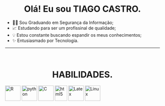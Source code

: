 <h1 align="center"> Olá! Eu sou TIAGO CASTRO. </h1>



- 👨‍💻 Sou Graduando em Segurança da Informação;
- 📈 Estudando para ser um profissinal de qualidade; 
- 💡 Estou constante buscando espandir os meus conhecimentos;
- ✨ Entusiasmado por Tecnologia.


 ****
 
<div style="display: inline_block"><br> 
 <h1 align="center"> HABILIDADES. </h1>
      <img align="center" alt="R" height="50" width="50" src="https://cdn.jsdelivr.net/gh/devicons/devicon/icons/r/r-original.svg"> 
      <img align="center" alt="python" height="50" width="50" src="https://cdn.jsdelivr.net/gh/devicons/devicon/icons/python/python-original.svg">
      <img align="center" alt="C" height="50" width="50" src="https://cdn.jsdelivr.net/gh/devicons/devicon/icons/c/c-original.svg"> 
      <img align="center" alt="html5" height="50" width="40" src="https://cdn.jsdelivr.net/gh/devicons/devicon/icons/html5/html5-original.svg">
      <img align="center" alt="Latex" height="50" width="50" src="https://cdn.jsdelivr.net/gh/devicons/devicon/icons/latex/latex-original.svg">
      <img align="center" alt="Linux" height="50" width="50" src="https://cdn.jsdelivr.net/gh/devicons/devicon/icons/adonisjs/adonisjs-original.svg">
</div>  
 
   
 
 
